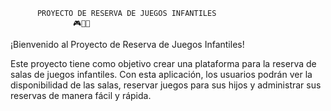 
          PROYECTO DE RESERVA DE JUEGOS INFANTILES
                  🎮🧒👧
¡Bienvenido al Proyecto de Reserva de Juegos Infantiles!

Este proyecto tiene como objetivo crear una plataforma para la reserva de salas de juegos infantiles. Con esta aplicación, los usuarios podrán ver la disponibilidad de las salas, reservar juegos para sus hijos y administrar sus reservas de manera fácil y rápida.
